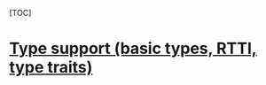 [TOC]



# [Type support (basic types, RTTI, type traits)](https://en.cppreference.com/w/cpp/types)

